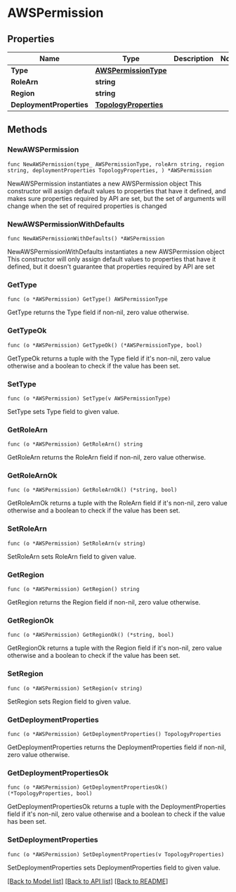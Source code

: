 # AWSPermission

## Properties

Name | Type | Description | Notes
------------ | ------------- | ------------- | -------------
**Type** | [**AWSPermissionType**](AWSPermissionType.md) |  | 
**RoleArn** | **string** |  | 
**Region** | **string** |  | 
**DeploymentProperties** | [**TopologyProperties**](TopologyProperties.md) |  | 

## Methods

### NewAWSPermission

`func NewAWSPermission(type_ AWSPermissionType, roleArn string, region string, deploymentProperties TopologyProperties, ) *AWSPermission`

NewAWSPermission instantiates a new AWSPermission object
This constructor will assign default values to properties that have it defined,
and makes sure properties required by API are set, but the set of arguments
will change when the set of required properties is changed

### NewAWSPermissionWithDefaults

`func NewAWSPermissionWithDefaults() *AWSPermission`

NewAWSPermissionWithDefaults instantiates a new AWSPermission object
This constructor will only assign default values to properties that have it defined,
but it doesn't guarantee that properties required by API are set

### GetType

`func (o *AWSPermission) GetType() AWSPermissionType`

GetType returns the Type field if non-nil, zero value otherwise.

### GetTypeOk

`func (o *AWSPermission) GetTypeOk() (*AWSPermissionType, bool)`

GetTypeOk returns a tuple with the Type field if it's non-nil, zero value otherwise
and a boolean to check if the value has been set.

### SetType

`func (o *AWSPermission) SetType(v AWSPermissionType)`

SetType sets Type field to given value.


### GetRoleArn

`func (o *AWSPermission) GetRoleArn() string`

GetRoleArn returns the RoleArn field if non-nil, zero value otherwise.

### GetRoleArnOk

`func (o *AWSPermission) GetRoleArnOk() (*string, bool)`

GetRoleArnOk returns a tuple with the RoleArn field if it's non-nil, zero value otherwise
and a boolean to check if the value has been set.

### SetRoleArn

`func (o *AWSPermission) SetRoleArn(v string)`

SetRoleArn sets RoleArn field to given value.


### GetRegion

`func (o *AWSPermission) GetRegion() string`

GetRegion returns the Region field if non-nil, zero value otherwise.

### GetRegionOk

`func (o *AWSPermission) GetRegionOk() (*string, bool)`

GetRegionOk returns a tuple with the Region field if it's non-nil, zero value otherwise
and a boolean to check if the value has been set.

### SetRegion

`func (o *AWSPermission) SetRegion(v string)`

SetRegion sets Region field to given value.


### GetDeploymentProperties

`func (o *AWSPermission) GetDeploymentProperties() TopologyProperties`

GetDeploymentProperties returns the DeploymentProperties field if non-nil, zero value otherwise.

### GetDeploymentPropertiesOk

`func (o *AWSPermission) GetDeploymentPropertiesOk() (*TopologyProperties, bool)`

GetDeploymentPropertiesOk returns a tuple with the DeploymentProperties field if it's non-nil, zero value otherwise
and a boolean to check if the value has been set.

### SetDeploymentProperties

`func (o *AWSPermission) SetDeploymentProperties(v TopologyProperties)`

SetDeploymentProperties sets DeploymentProperties field to given value.



[[Back to Model list]](../README.md#documentation-for-models) [[Back to API list]](../README.md#documentation-for-api-endpoints) [[Back to README]](../README.md)


